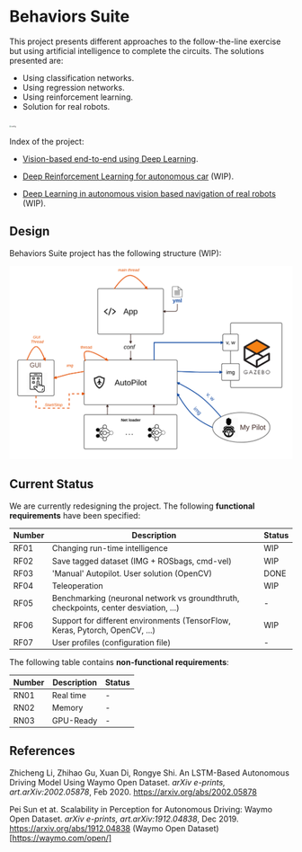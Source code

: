 # Behaviors Suite

This project presents different approaches to the follow-the-line exercise but using artificial intelligence to complete the circuits. The solutions presented are:
- Using classification networks.
- Using regression networks.
- Using reinforcement learning.
- Solution for real robots.

<img src="https://jderobot.github.io/assets/images/projects/neural_behavior/autonomous.jpeg" alt="config" style="zoom:20%;" />

Index of the project:

- [Vision-based end-to-end using Deep Learning](https://github.com/JdeRobot/BehaviorSuite/tree/master/vision-based-end2end-learning).

- [Deep Reinforcement Learning for autonomous car](https://github.com/RoboticsLabURJC/2019-tfm-ignacio-arranz) (WIP).

- [Deep Learning in autonomous vision based navigation of real robots](https://github.com/RoboticsLabURJC/2017-tfm-francisco-perez) (WIP).

  

## Design

Behaviors Suite project has the following structure (WIP):

![behavior_suite_diagram](docs/assets/images/behavior_suite_diagram.png)

## Current Status

We are currently redesigning the project. The following **functional requirements** have been specified:

| Number | Description                                                  | Status |
| ------ | ------------------------------------------------------------ | ------ |
| RF01   | Changing run-time intelligence                               | WIP    |
| RF02   | Save tagged dataset (IMG + ROSbags, cmd-vel)                 | WIP    |
| RF03   | 'Manual' Autopilot. User solution (OpenCV)                   | DONE   |
| RF04   | Teleoperation                                                | WIP    |
| RF05   | Benchmarking (neuronal network vs groundthruth, checkpoints, center desviation, ...) | -      |
| RF06   | Support for different environments (TensorFlow, Keras, Pytorch, OpenCV, ...) | WIP    |
| RF07   | User profiles (configuration file)                           | -      |

The following table contains **non-functional requirements**:

| Number | Description | Status |
| ------ | ----------- | ------ |
| RN01   | Real time   | -      |
| RN02   | Memory      | -      |
| RN03   | GPU-Ready   | -      |

## References

Zhicheng Li, Zhihao Gu, Xuan Di, Rongye Shi. An LSTM-Based Autonomous Driving Model Using Waymo Open Dataset.
*arXiv e-prints, art.arXiv:2002.05878*, Feb 2020. https://arxiv.org/abs/2002.05878

Pei Sun et at. Scalability in Perception for Autonomous Driving: Waymo Open Dataset. 
*arXiv e-prints, art.arXiv:1912.04838*, Dec 2019. https://arxiv.org/abs/1912.04838 
(Waymo Open Dataset)[https://waymo.com/open/]


